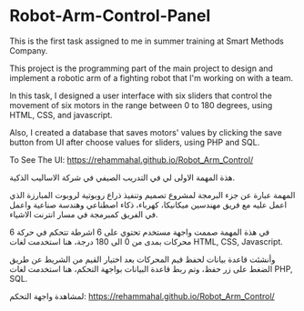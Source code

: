 # Robot-Arm-Control-Panel

This is the first task assigned to me in summer training at Smart Methods Company.

This project is the programming part of the main project to design and implement a robotic arm of a fighting robot that I'm working on with a team.

In this task, I designed a user interface with six sliders that control the movement of six motors in the range between 0 to 180 degrees, using HTML, CSS, and javascript.

Also, I created a database that saves motors' values by clicking the save button from UI after choose values for sliders, using PHP and SQL.

To See The UI: https://rehammahal.github.io/Robot_Arm_Control/

هذة المهمة الاولى لي في التدريب الصيفي في شركة الاساليب الذكية.

المهمة عبارة عن جزء البرمجة لمشروع تصميم وتنفيذ ذراع روبوتية لروبوت المبارزة الذي اعمل عليه مع فريق مهندسين ميكانيكا، كهرباء، ذكاء اصطناعي وهندسة صناعية واعمل في الفريق كمبرمجة في مسار انترنت الاشياء.

في هذة المهمة صممت واجهة مستخدم تحتوي على 6 اشرطة تتحكم في حركة 6 محركات بمدى من 0 الى 180 درجة، هنا استخدمت لغات HTML, CSS, Javascript.

وأنشئت قاعدة بيانات لحفظ قيم المحركات بعد اختيار القيم من الشريط عن طريق الضغط على زر حفظ، وتم ربط قاعدة البيانات بواجهة التحكم، هنا استخدمت لغات PHP, SQL.

لمشاهدة واجهة التحكم: https://rehammahal.github.io/Robot_Arm_Control/
